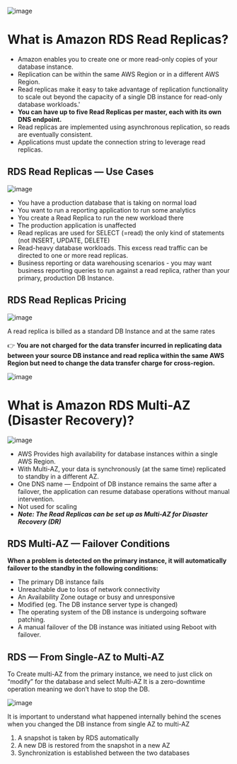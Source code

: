  ![image](https://user-images.githubusercontent.com/33947539/163659643-8ecb172e-69cc-4f2a-a714-234ff22637e1.png)

# What is Amazon RDS Read Replicas?

- Amazon enables you to create one or more read-only copies of your database instance.
- Replication can be within the same AWS Region or in a different AWS Region.
- Read replicas make it easy to take advantage of replication functionality to scale out beyond the capacity of a single DB instance for read-only database workloads.'
- **You can have up to five Read Replicas per master, each with its own DNS endpoint.**
- Read replicas are implemented using asynchronous replication, so reads are eventually consistent.
- Applications must update the connection string to leverage read replicas.

## RDS Read Replicas — Use Cases

![image](https://user-images.githubusercontent.com/33947539/163659723-0b7c2d6c-4926-4c41-955a-b42508db5441.png)

- You have a production database that is taking on normal load
- You want to run a reporting application to run some analytics
- You create a Read Replica to run the new workload there
- The production application is unaffected
- Read replicas are used for SELECT (=read) the only kind of statements (not INSERT, UPDATE, DELETE)
- Read-heavy database workloads. This excess read traffic can be directed to one or more read replicas.
- Business reporting or data warehousing scenarios - you may want business reporting queries to run against a read replica, rather than your primary, production DB Instance.

## RDS Read Replicas Pricing

![image](https://user-images.githubusercontent.com/33947539/163659755-f830b94c-2944-4b5d-bcf7-0c44a3f8c965.png)

A read replica is billed as a standard DB Instance and at the same rates

👉 **You are not charged for the data transfer incurred in replicating data between your source DB instance and read replica within the same AWS Region but need to change the data 
    transfer charge for cross-region.**

![image](https://user-images.githubusercontent.com/33947539/163660034-7c77309e-ff1e-4119-a163-3f1d90050521.png)

# What is Amazon RDS Multi-AZ (Disaster Recovery)?

![image](https://user-images.githubusercontent.com/33947539/163659831-79438c97-930d-42c7-a0de-68706b5fbd85.png)

- AWS Provides high availability for database instances within a single AWS Region.
- With Multi-AZ, your data is synchronously (at the same time) replicated to standby in a different AZ.
- One DNS name — Endpoint of DB instance remains the same after a failover, the application can resume database operations without manual intervention.
- Not used for scaling
- ***Note: The Read Replicas can be set up as Multi-AZ for Disaster Recovery (DR)***

## RDS Multi-AZ — Failover Conditions

**When a problem is detected on the primary instance, it will automatically failover to the standby in the following conditions:**

- The primary DB instance fails
- Unreachable due to loss of network connectivity
- An Availability Zone outage or busy and unresponsive
- Modified (eg. The DB instance server type is changed)
- The operating system of the DB instance is undergoing software patching.
- A manual failover of the DB instance was initiated using Reboot with failover.

## RDS — From Single-AZ to Multi-AZ

To Create multi-AZ from the primary instance, we need to just click on “modify” for the database and select Multi-AZ
It is a zero-downtime operation meaning we don’t have to stop the DB.

![image](https://user-images.githubusercontent.com/33947539/163659995-a9f02c83-0390-4fb6-b62d-f1c9e2a06484.png)

It is important to understand what happened internally behind the scenes when you changed the DB instance from single AZ to multi-AZ

1. A snapshot is taken by RDS automatically
2. A new DB is restored from the snapshot in a new AZ
3. Synchronization is established between the two databases

